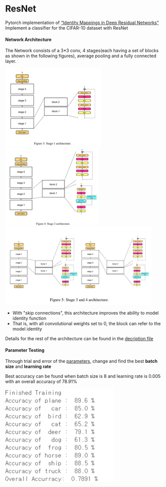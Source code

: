 # ResNet
Pytorch implementation of [“Identity Mappings in Deep Residual Networks”](https://arxiv.org/pdf/1603.05027.pdf)
</br>
Implement a classifier for the CIFAR-10 dataset with ResNet

#### Network Architecture
The Network consists of a 3\*3 conv, 4 stages(each having a set of blocks as shown in the following figures), average pooling and a fully connected layer.
<div>
  <img height="250" src="https://github.com/goodnightng0/ResNet/blob/main/architecture/stage1.PNG">
  <img height="250" src="https://github.com/goodnightng0/ResNet/blob/main/architecture/stage2.PNG">
  <img height="250" src="https://github.com/goodnightng0/ResNet/blob/main/architecture/stage34.PNG">
</div>

- With "skip connections", this architecture improves the ability to model identity function
- That is, with all convolutional weights set to 0, the block can refer to the model identity

Details for the rest of the architecture can be found in the [decription file](./6.pdf)

#### Parameter Testing
Through trial and error of the [parameters](./params), change and find the best **batch size** and **learning rate**

Best accuracy can be found when batch size is 8 and learning rate is 0.005 with an overall accuracy of 78.91%
<div>
  <img height="300" src="https://github.com/goodnightng0/ResNet/blob/main/params/b%3D8%20l%3D0.005.PNG">
  </div>

